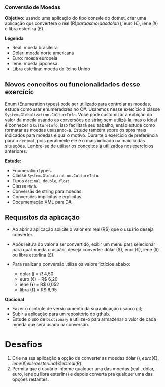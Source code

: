 ### Conversão de Moedas

**Objetivo:** usando uma aplicação do tipo console do dotnet, criar uma aplicação que converterá o real (R$) para as moedas dólar ($), euro (€), iene (¥) e libra esterlina (£).

**Legenda**
- Real: moeda brasileira
- Dólar: moeda norte americana
- Euro: moeda europeia
- Iene: moeda japonesa
- Libra esterlina: moeda do Reino Unido

## Novos conceitos ou funcionalidades desse exercício

Enum (Enumeration types) pode ser utilizado para controlar as moedas, estude como usar enumeradores no C#.
Usaremos nesse exercício a classe `System.Globalization.CultureInfo`. Você pode customizar a exibição do valor da moeda usando as conversões de string sem utilizá-la, mas o ideal é conhecer o `CultureInfo`, isso facilitará seu trabalho, então estude como formatar as moedas utilizando-a.
Estude também sobre os tipos mais indicados para moedas e qual o motivo. Durante o exercício dê preferência para o `decimal`, pois geralmente ele é o mais indicado na maioria das situações.
Lembre-se de utilizar os conceitos já utilizados nos exercícios anteriores.

**Estude:**
- Enumeration types.
- Classe `System.Globalization.CultureInfo`.
- Tipos `decimal`, `double`, `float`.
- Classe `Math`.
- Conversão de string para moedas.
- Conversões implícitas e explicitas.
- Documentação XML para C#.

## Requisitos da aplicação

- Ao abrir a aplicação solicite o valor em real (R$) que o usuário deseja converter.

- Após leitura do valor a ser convertido, exibir um menu para selecionar para qual moeda o usuário deseja converter: dólar ($), euro (€), iene (¥) ou libra esterlina (£).

- Para realizar a conversão utilize os valore fictícios abaixo:
	- dólar ($) = R$ 4,50
	- euro (€) = R$ 6,20
	- iene (¥) = R$ 0,052
	- libra (£) = R$ 6,95

**Opcional**
- Fazer o controle de versionamento da sua aplicação usando git;
- Subir a aplicação para um repositório do github.
- Estude o uso de `Dictionary` e utilize-o para armazenar o valor de cada moeda que será usado na conversão.

# Desafios

1. Crie na sua aplicação a opção de converter as moedas dólar ($), euro (€), iene (¥) e libra esterlina (£) em real (R$).
2. Permita que o usuário informe qualquer uma das moedas (real , dólar, euro, iene ou libra esterlina) e depois converta pra qualquer uma das opções restantes.
